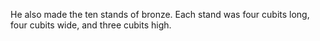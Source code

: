 He also made the ten stands of bronze. Each stand was four cubits long, four cubits wide, and three cubits high.
